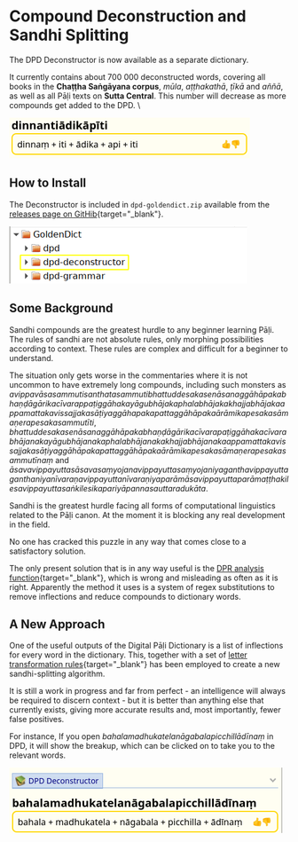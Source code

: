 # Compound Deconstruction and Sandhi Splitting

The DPD Deconstructor is now available as a separate dictionary.

It currently contains about 700 000 deconstructed words, covering all books in the **Chaṭṭha Saṅgāyana corpus**, *mūla*, *aṭṭhakathā*, *ṭīkā* and *aññā*, as well as all Pāḷi texts on **Sutta Central**. This number will decrease as more compounds get added to the DPD. \

![deconstructor_example](../pics/deconstructor/dinnantiādikāpīti.png)

## How to Install
The Deconstructor is included in `dpd-goldendict.zip` available from the [releases page on GitHib](https://github.com/digitalpalidictionary/dpd-db/releases){target="_blank"}.

![deconstructor_folder](../pics/deconstructor/dpd_deconstructor_folder.png)

## Some Background

Sandhi compounds are the greatest hurdle to any beginner learning Pāḷi. The rules of sandhi are not absolute rules, only morphing possibilities according to context. These rules are complex and difficult for a beginner to understand.

The situation only gets worse in the commentaries where it is not uncommon to have extremely long compounds, including such monsters as *avippavāsasammutisanthatasammutibhattuddesakasenāsanaggāhāpakabhaṇḍāgārikacīvarappaṭiggāhakayāgubhājakaphalabhājakakhajjabhājakaappamattakavissajjakasāṭiyaggāhapakapattaggāhāpakaārāmikapesakasāmaṇerapesakasammutīti*,  *bhattuddesakasenāsanaggāhāpakabhaṇḍāgārikacīvarapaṭiggāhakacīvarabhājanakayāgubhājanakaphalabhājanakakhajjabhājanakaappamattakavissajjakasāṭiyaggāhāpakapattaggāhāpakaārāmikapesakasāmaṇerapesakasammutīnaṃ* and *āsavavippayuttasāsavasaṃyojanavippayuttasaṃyojaniyaganthavippayuttaganthaniyanīvaraṇavippayuttanīvaraṇiyaparāmāsavippayuttaparāmaṭṭhakilesavippayuttasaṅkilesikapariyāpannasauttaradukāta*.

Sandhi is the greatest hurdle facing all forms of computational linguistics related to the Pāḷi canon. At the moment it is blocking any real development in the field. 

No one has cracked this puzzle in any way that comes close to a satisfactory solution.

The only present solution that is in any way useful is the [DPR analysis function](https://www.digitalpalireader.online/_dprhtml/index.html?loc=m.0.0.0.0.1.2.m&analysis=cakkhundriyasa.mvarasa.mvuto&frombox=1){target="_blank"}, which is wrong and misleading as often as it is right. Apparently the method it uses is a system of regex substitutions to remove inflections and reduce compounds to dictionary words.

## A New Approach

One of the useful outputs of the Digital Pāḷi Dictionary is a list of inflections for every word in the dictionary. This, together with a set of [letter transformation rules](https://github.com/bdhrs/sqlite-db/blob/d9da7d1ae69dd9dec0aef37d7c6bbc48871ab555/sandhi/sandhi_related/sandhi_rules.tsv){target="_blank"} has been employed to create a new sandhi-splitting algorithm. 

It is still a work in progress and far from perfect - an intelligence will always be required to discern context - but it is better than anything else that currently exists, giving more accurate results and, most importantly, fewer false positives. 

For instance, If you open *bahalamadhukatelanāgabalapicchillādīnaṃ* in DPD, it will show the breakup, which can be clicked on to take you to the relevant words.

![deconstructor](../pics/deconstructor/bahalamadhukatelanāgabalapicchillādīnaṃ.png)








